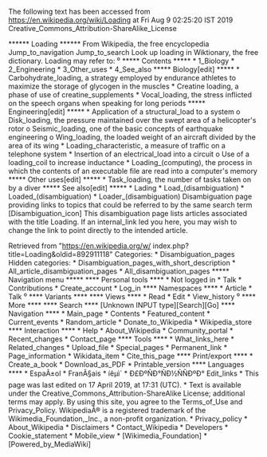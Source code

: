 The following text has been accessed from https://en.wikipedia.org/wiki/Loading at Fri Aug 9 02:25:20 IST 2019
Creative_Commons_Attribution-ShareAlike_License




















****** Loading ******
From Wikipedia, the free encyclopedia
Jump_to_navigation Jump_to_search
 Look up loading in Wiktionary, the free dictionary.
Loading may refer to:
⁰
***** Contents *****
    * 1_Biology
    * 2_Engineering
    * 3_Other_uses
    * 4_See_also
***** Biology[edit] *****
    * Carbohydrate_loading, a strategy employed by endurance athletes to
      maximize the storage of glycogen in the muscles
    * Creatine loading, a phase of use of creatine_supplements
    * Vocal_loading, the stress inflicted on the speech organs when speaking
      for long periods
***** Engineering[edit] *****
    * Application of a structural_load to a system
          o Disk_loading, the pressure maintained over the swept area of a
            helicopter's rotor
          o Seismic_loading, one of the basic concepts of earthquake
            engineering
          o Wing_loading, the loaded weight of an aircraft divided by the area
            of its wing
    * Loading_characteristic, a measure of traffic on a telephone system
    * Insertion of an electrical_load into a circuit
          o Use of a loading_coil to increase inductance
    * Loading_(computing), the process in which the contents of an executable
      file are read into a computer's memory
***** Other uses[edit] *****
    * Task_loading, the number of tasks taken on by a diver
***** See also[edit] *****
    * Lading
    * Load_(disambiguation)
    * Loaded_(disambiguation)
    * Loader_(disambiguation)
                      Disambiguation page providing links to topics that could
                      be referred to by the same search term
[Disambiguation_icon] This disambiguation page lists articles associated with
                      the title Loading.
                      If an internal_link led you here, you may wish to change
                      the link to point directly to the intended article.

Retrieved from "https://en.wikipedia.org/w/
index.php?title=Loading&oldid=892911118"
Categories:
    * Disambiguation_pages
Hidden categories:
    * Disambiguation_pages_with_short_description
    * All_article_disambiguation_pages
    * All_disambiguation_pages
***** Navigation menu *****
**** Personal tools ****
    * Not logged in
    * Talk
    * Contributions
    * Create_account
    * Log_in
**** Namespaces ****
    * Article
    * Talk
⁰
**** Variants ****
**** Views ****
    * Read
    * Edit
    * View_history
⁰
**** More ****
**** Search ****
[Unknown INPUT type][Search][Go]
**** Navigation ****
    * Main_page
    * Contents
    * Featured_content
    * Current_events
    * Random_article
    * Donate_to_Wikipedia
    * Wikipedia_store
**** Interaction ****
    * Help
    * About_Wikipedia
    * Community_portal
    * Recent_changes
    * Contact_page
**** Tools ****
    * What_links_here
    * Related_changes
    * Upload_file
    * Special_pages
    * Permanent_link
    * Page_information
    * Wikidata_item
    * Cite_this_page
**** Print/export ****
    * Create_a_book
    * Download_as_PDF
    * Printable_version
**** Languages ****
    * EspaÃ±ol
    * FranÃ§ais
    * íêµ­ì´
    * Ð£ÐºÑÐ°ÑÐ½ÑÑÐºÐ°
Edit_links
    * This page was last edited on 17 April 2019, at 17:31 (UTC).
    * Text is available under the Creative_Commons_Attribution-ShareAlike
      License; additional terms may apply. By using this site, you agree to the
      Terms_of_Use and Privacy_Policy. WikipediaÂ® is a registered trademark of
      the Wikimedia_Foundation,_Inc., a non-profit organization.
    * Privacy_policy
    * About_Wikipedia
    * Disclaimers
    * Contact_Wikipedia
    * Developers
    * Cookie_statement
    * Mobile_view
    * [Wikimedia_Foundation]
    * [Powered_by_MediaWiki]
